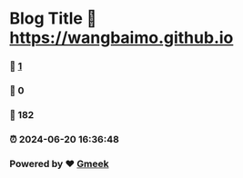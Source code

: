 # Blog Title :link: https://wangbaimo.github.io 
### :page_facing_up: [1](https://wangbaimo.github.io/tag.html) 
### :speech_balloon: 0 
### :hibiscus: 182 
### :alarm_clock: 2024-06-20 16:36:48 
### Powered by :heart: [Gmeek](https://github.com/Meekdai/Gmeek)

